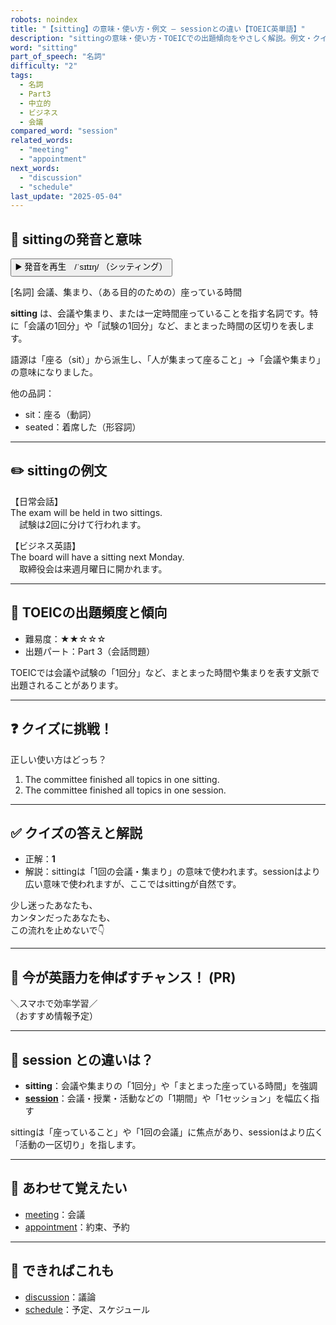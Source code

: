 ```yaml
---
robots: noindex
title: "【sitting】の意味・使い方・例文 ― sessionとの違い【TOEIC英単語】"
description: "sittingの意味・使い方・TOEICでの出題傾向をやさしく解説。例文・クイズ付きでsessionとの違いもわかりやすく学べます。"
word: "sitting"
part_of_speech: "名詞"
difficulty: "2"
tags:
  - 名詞
  - Part3
  - 中立的
  - ビジネス
  - 会議
compared_word: "session"
related_words:
  - "meeting"
  - "appointment"
next_words:
  - "discussion"
  - "schedule"
last_update: "2025-05-04"
---
```


## 🔰 sittingの発音と意味

<button class="play-audio" onclick="playTTS('sitting')">
  <span class="play-audio-main">
    ▶️ 発音を再生　/ˈsɪtɪŋ/
  </span>
  <span class="play-audio-sub">
    （シッティング）
  </span>
</button>

[名詞] 会議、集まり、（ある目的のための）座っている時間

**sitting** は、会議や集まり、または一定時間座っていることを指す名詞です。特に「会議の1回分」や「試験の1回分」など、まとまった時間の区切りを表します。

語源は「座る（sit）」から派生し、「人が集まって座ること」→「会議や集まり」の意味になりました。

他の品詞：  
- sit：座る（動詞）
- seated：着席した（形容詞）

---

## ✏️ sittingの例文

【日常会話】  
The exam will be held in two sittings.  
　試験は2回に分けて行われます。

【ビジネス英語】  
The board will have a sitting next Monday.  
　取締役会は来週月曜日に開かれます。

---

## 🎯 TOEICの出題頻度と傾向

- 難易度：★★☆☆☆
- 出題パート：Part 3（会話問題）

TOEICでは会議や試験の「1回分」など、まとまった時間や集まりを表す文脈で出題されることがあります。

---

## ❓ クイズに挑戦！

正しい使い方はどっち？

1. The committee finished all topics in one sitting.  
2. The committee finished all topics in one session.

---

## ✅ クイズの答えと解説

- 正解：**1**
- 解説：sittingは「1回の会議・集まり」の意味で使われます。sessionはより広い意味で使われますが、ここではsittingが自然です。

少し迷ったあなたも、  
カンタンだったあなたも、  
この流れを止めないで👇️

---

## 🚀 今が英語力を伸ばすチャンス！ (PR)

<div class="info-center">
＼スマホで効率学習／<br>  
（おすすめ情報予定）
</div>

---

## 🤔  session との違いは？

- **sitting**：会議や集まりの「1回分」や「まとまった座っている時間」を強調
- **[session](/session)**：会議・授業・活動などの「1期間」や「1セッション」を幅広く指す

sittingは「座っていること」や「1回の会議」に焦点があり、sessionはより広く「活動の一区切り」を指します。

---

## 🧩 あわせて覚えたい

- [meeting](/meeting)：会議
- [appointment](/appointment)：約束、予約

---

## 📖 できればこれも

- [discussion](/discussion)：議論
- [schedule](/schedule)：予定、スケジュール

<!-- cvid: aid36_bid05 -->
